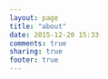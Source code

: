 ```yaml
---
layout: page
title: "about"
date: 2015-12-20 15:33
comments: true
sharing: true
footer: true
---
```

